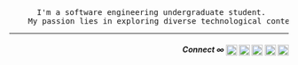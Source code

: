 <div>
  <pre align="middle"> I'm a software engineering undergraduate student.
    My passion lies in exploring diverse technological contexts like AI, ML & etc.</pre>
    <hr>
</div>
<div align="right">
  <h5 >Connect ∞
    <a href="mailto:tqd8ewd7d@mozmail.com" target="blank"><img align="center" src="https://www.svgrepo.com/show/381000/new-logo-gmail.svg" alt="Mail" height="20" width="20" /></a>  
    <a href="https://learn.microsoft.com/en-us/users/mthlpbs?wt.mc_id=studentamb_326573" target="_blank"><img align="center" src="https://www.svgrepo.com/show/452062/microsoft.svg" alt="Microsoft Learn" height="20" width="20" /></a>  
    <a href="https://twitter.com/mthlpbs" target="_blank"><img align="center" src="https://d3sxshmncs10te.cloudfront.net/icon/free/svg/7651212.svg?token=eyJhbGciOiJoczI1NiIsImtpZCI6ImRlZmF1bHQifQ__.eyJpc3MiOiJkM3N4c2htbmNzMTB0ZS5jbG91ZGZyb250Lm5ldCIsImV4cCI6MTcyMDMzOTc2NSwicSI6bnVsbCwiaWF0IjoxNzIwMDgwNTY1fQ__.cdb77b537fe9d47a0513f1573ec9bf64bea38f00520c2b33ee42d7e4e8b084e6" alt="X" height="20" width="20" /></a>  
    <a href="https://linkedin.com/in/mthlpbs" target="_blank"><img align="center" src="https://www.svgrepo.com/show/475661/linkedin-color.svg" alt="linkedin" height="20" width="20" /></a>  
    <a href="https://stackoverflow.com/users/19565278/mthlpbs" target="_blank"><img align="center" src="https://www.svgrepo.com/show/475686/stackoverflow-color.svg" alt="stackoverflow" height="20" width="20" /></a> 
  </h5>
</div>

